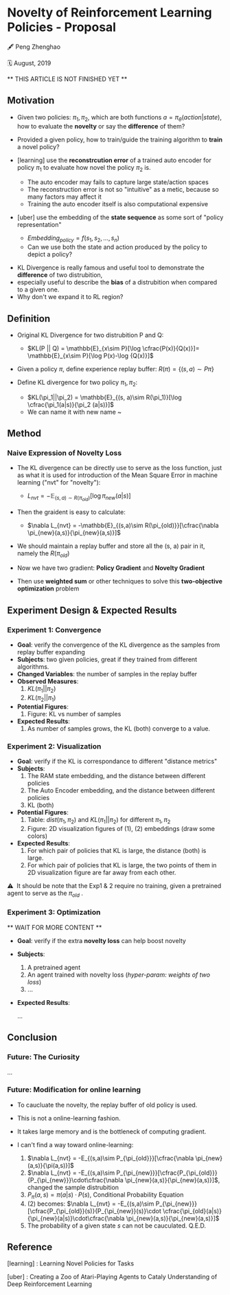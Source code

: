 # Novelty of Reinforcement Learning Policies - Proposal

:fountain_pen: Peng Zhenghao

:spiral_calendar: August, 2019



** THIS ARTICLE IS NOT FINISHED YET **



## Motivation

* Given two policies: $\pi_1, \pi_2$, which are both functions $a= \pi_{\theta}(action|state)$, how to evaluate the **novelty** or say the **difference** of them?
* Provided a given policy, how to train/guide the training algorithm to **train** a novel policy?



* [learning] use the **reconstrcution error** of a trained auto encoder for policy $\pi_1$ to evaluate how novel the policy $\pi_2$ is.
  * The auto encoder may fails to capture large state/action spaces
  * The reconstruction error is not so "intuitive" as a metic, because so many factors may affect it
  * Training the auto encoder itself is also computational expensive



- [uber] use the embedding of the **state sequence** as some sort of "policy representation"

  - $Embedding_{policy} = f(s_1, s_2, …, s_n)$
  - Can we use both the state and action produced by the policy to depict a policy?

  

* KL Divergence is really famous and useful tool to demonstrate the **difference** of two distrubition,
* especially useful to describe the **bias** of a distrubition when compared to a given one.
* Why don't we expand it to RL region?



## Definition

* Original KL Divergence for two distrubition P and Q:
  * $KL(P || Q) = \mathbb{E}_{x\sim P}[\log \cfrac{P(x)}{Q(x)}]= \mathbb{E}_{x\sim P}[\log P(x)-\log {Q(x)}]$

* Given a policy $\pi$, define experience replay buffer: $R(\pi) = \{(s, a)\sim P\pi\}$
* Define KL divergence for two policy $\pi_1, \pi_2$:
  * $KL(\pi_1||\pi_2) =  \mathbb{E}_{(s, a)\sim R(\pi_1)}[\log \cfrac{\pi_1(a|s)}{\pi_2 (a|s)}]$
  * We can name it with new name ~
  



## Method

### Naive Expression of Novelty Loss

* The KL divergence can be directly use to serve as the loss function, just as what it is used for introduction of the Mean Square Error in machine learning ("nvt" for "novelty"):
  * $L_{nvt} = -\mathbb{E}_{(s, a)\sim R(\pi_{old})}[\log {\pi_{new} (a|s)}]$
* Then the graident is easy to calculate:
  * $\nabla L_{nvt} = -\mathbb{E}_{(s,a)\sim R(\pi_{old)}}[\cfrac{\nabla \pi_{new}(a,s)}{\pi_{new}(a,s)}]$
* We should maintain a replay buffer and store all the (s, a) pair in it, namely the $R(\pi_{old})$



* Now we have two gradient: **Policy Gradient** and **Novelty Gradient**
* Then use **weighted sum** or other techniques to solve this **two-objective optimization** problem 



## Experiment Design & Expected Results

### Experiment 1: Convergence

* **Goal**: verify the convergence of the KL divergence as the samples from replay buffer expanding
* **Subjects**: two given policies, great if they trained from different algorithms.
* **Changed Variables**: the number of samples in the replay buffer
* **Observed Measures**:
  1. $KL(\pi_1||\pi_2)$
  2. $KL(\pi_2||\pi_1)$
* **Potential Figures**: 
  1. Figure: KL vs number of samples
* **Expected Results**:
  1. As number of samples grows, the KL (both) converge to a value.



### Experiment 2: Visualization

* **Goal**: verify if the KL is correspondance to different "distance metrics"
* **Subjects**:
  1. The RAM state embedding, and the distance between different policies
  2. The Auto Encoder embedding, and the distance between different policies
  3. KL (both)
* **Potential Figures**:
  1. Table: $dist(\pi_1, \pi_2)$ and $KL(\pi_1||\pi_2)$ for different $\pi_1, \pi_2$
  2. Figure: 2D visualization figures of (1), (2) embeddings (draw some colors)
* **Expected Results**:
  1. For which pair of policies that KL is large, the distance (both) is large.
  2. For which pair of policies that KL is large, the two points of them in 2D visualization figure are far away from each other.



:warning: ​ It should be note that the Exp1 & 2 require no training, given a pretrained agent to serve as the $\pi_{old}$ .



### Experiment 3: Optimization

** WAIT FOR MORE CONTENT **

* **Goal**: verify if the extra **novelty loss** can help boost novelty
* **Subjects**:
  1. A pretrained agent
  2. An agent trained with novelty loss (*hyper-param: weights of two loss*)
  3. ...
* **Expected Results**:

  ...



## Conclusion

### Future: The Curiosity

...



### Future: Modification for online learning

* To caucluate the novelty, the replay buffer of old policy is used.

* This is not a online-learning fashion.
* It takes large memory and is the bottleneck of computing gradient.

* I can't find a way toward online-learning:
  1. $\nabla L_{nvt} = -E_{(s,a)\sim P_{\pi_{old}}}[\cfrac{\nabla \pi_{new}(a,s)}{\pi(a,s)}]$
  2. $\nabla L_{nvt} = -E_{(s,a)\sim P_{\pi_{new}}}[\cfrac{P_{\pi_{old}}}{P_{\pi_{new}}}\cdot\cfrac{\nabla \pi_{new}(a,s)}{\pi_{new}(a,s)}]$, changed the sample distrubition
  3. $P_\pi (a, s) = \pi(a|s)\cdot P(s)$, Conditional Probability Equation
  4. (2) becomes: $\nabla L_{nvt} = -E_{(s,a)\sim P_{\pi_{new}}}[\cfrac{P_{\pi_{old}}(s)}{P_{\pi_{new}}(s)}\cdot \cfrac{\pi_{old}(a|s)}{\pi_{new}(a|s)}\cdot\cfrac{\nabla \pi_{new}(a,s)}{\pi_{new}(a,s)}]$
  5. The probability of a given state $s$ can not be cauculated. Q.E.D.



## Reference

[learning] : Learning Novel Policies for Tasks

[uber] : Creating a Zoo of Atari-Playing Agents to Cataly Understanding of Deep Reinforcement Learning